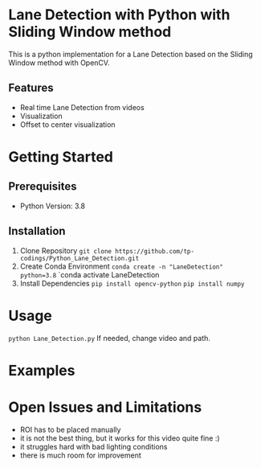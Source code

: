# Lane Detection with Python with Sliding Window method
This is a python implementation for a Lane Detection based on the Sliding Window method with OpenCV. 
## Features
- Real time Lane Detection from videos
- Visualization
- Offset to center visualization
  

# Getting Started 
## Prerequisites
- Python Version: 3.8

## Installation
1. Clone Repository
`git clone https://github.com/tp-codings/Python_Lane_Detection.git`
2. Create Conda Environment
`conda create -n "LaneDetection" python=3.8`
`conda activate LaneDetection
3. Install Dependencies 
`pip install opencv-python`
`pip install numpy`

# Usage
`python Lane_Detection.py`
If needed, change video and path.

# Examples


# Open Issues and Limitations
- ROI has to be placed manually
- it is not the best thing, but it works for this video quite fine :)
- it struggles hard with bad lighting conditions
- there is much room for improvement
